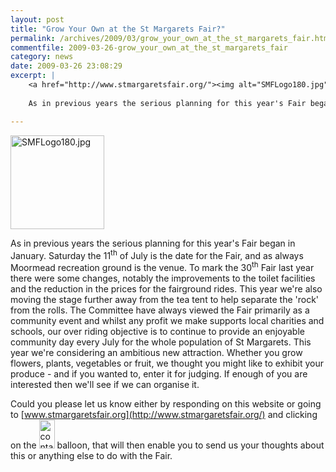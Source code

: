 ```yaml
---
layout: post
title: "Grow Your Own at the St Margarets Fair?"
permalink: /archives/2009/03/grow_your_own_at_the_st_margarets_fair.html
commentfile: 2009-03-26-grow_your_own_at_the_st_margarets_fair
category: news
date: 2009-03-26 23:08:29
excerpt: |
    <a href="http://www.stmargaretsfair.org/"><img alt="SMFLogo180.jpg" src="/assets/images/2009/SMFLogo180-thumb.jpg" width="150" height="150" class="right" /></a>
    
    As in previous years the serious planning for this year's Fair began in January.  Saturday the 11<sup>th</sup> of July is the date for the Fair, and as always Moormead recreation ground is the venue.  To mark the 30<sup>th</sup> Fair last year there were some changes, notably the improvements to the toilet facilities and the reduction in the prices for the fairground rides.  This year we're also moving the stage further away from the tea tent to help separate the 'rock' from the rolls.   The Committee have always viewed the Fair primarily as a community event and whilst any profit we make supports local charities and schools, our over riding objective is to continue to provide an enjoyable community day every July for the whole population of St Margarets.  This year we're considering an ambitious new attraction.  Whether you grow flowers, plants, vegetables or fruit, we thought you might like to exhibit your produce - and if you wanted to, enter it for judging.  If enough of you are interested then we'll see if we can organise it.

---
```


<a href="http://www.stmargaretsfair.org/"><img alt="SMFLogo180.jpg" src="/assets/images/2009/SMFLogo180-thumb.jpg" width="150" height="150" class="right" /></a>

As in previous years the serious planning for this year's Fair began in January. Saturday the 11<sup>th</sup> of July is the date for the Fair, and as always Moormead recreation ground is the venue. To mark the 30<sup>th</sup> Fair last year there were some changes, notably the improvements to the toilet facilities and the reduction in the prices for the fairground rides. This year we're also moving the stage further away from the tea tent to help separate the 'rock' from the rolls. The Committee have always viewed the Fair primarily as a community event and whilst any profit we make supports local charities and schools, our over riding objective is to continue to provide an enjoyable community day every July for the whole population of St Margarets. This year we're considering an ambitious new attraction. Whether you grow flowers, plants, vegetables or fruit, we thought you might like to exhibit your produce - and if you wanted to, enter it for judging. If enough of you are interested then we'll see if we can organise it.

Could you please let us know either by responding on this website or going to [www.stmargaretsfair.org](http://www.stmargaretsfair.org/) and clicking on the <a href="http://www.stmargaretsfair.org/contact.html"><img alt="contact us" src="/assets/images/2009/BalloonContact.gif" width="25" height="46" class="inline" /></a> balloon, that will then enable you to send us your thoughts about this or anything else to do with the Fair.
